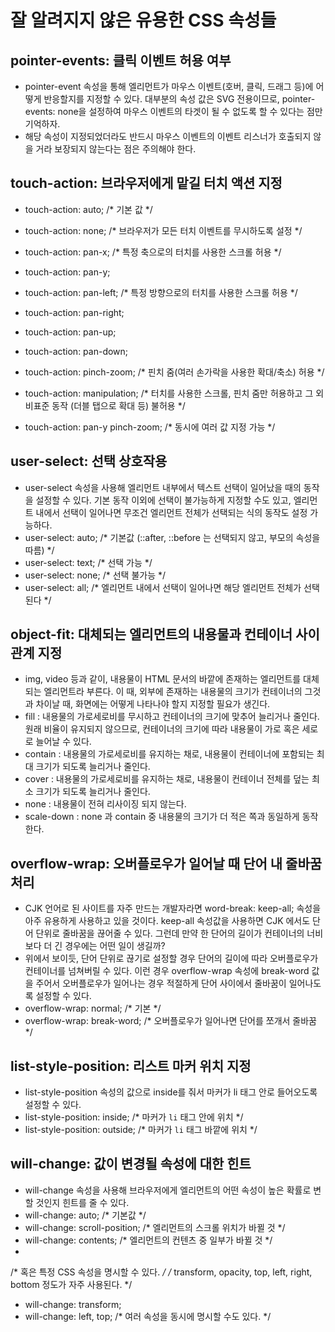 # 잘 알려지지 않은 유용한 CSS 속성들

## pointer-events: 클릭 이벤트 허용 여부

- pointer-event 속성을 통해 엘리먼트가 마우스 이벤트(호버, 클릭, 드래그 등)에 어떻게 반응할지를 지정할 수 있다. 대부분의 속성 값은 SVG 전용이므로, pointer-events: none을 설정하여 마우스 이벤트의 타겟이 될 수 없도록 할 수 있다는 점만 기억하자.
- 해당 속성이 지정되었더라도 반드시 마우스 이벤트의 이벤트 리스너가 호출되지 않을 거라 보장되지 않는다는 점은 주의해야 한다. 

## touch-action: 브라우저에게 맡길 터치 액션 지정

- touch-action: auto; /* 기본 값 */
- touch-action: none; /* 브라우저가 모든 터치 이벤트를 무시하도록 설정 */

- touch-action: pan-x; /* 특정 축으로의 터치를 사용한 스크롤 허용 */
- touch-action: pan-y;

- touch-action: pan-left; /* 특정 방향으로의 터치를 사용한 스크롤 허용 */
- touch-action: pan-right;
- touch-action: pan-up;
- touch-action: pan-down;

- touch-action: pinch-zoom; /* 핀치 줌(여러 손가락을 사용한 확대/축소) 허용 */

- touch-action: manipulation; /* 터치를 사용한 스크롤, 핀치 줌만 허용하고 그 외 비표준 동작 (더블 탭으로 확대 등) 불허용 */

- touch-action: pan-y pinch-zoom; /* 동시에 여러 값 지정 가능 */

## user-select: 선택 상호작용

- user-select 속성을 사용해 엘리먼트 내부에서 텍스트 선택이 일어났을 때의 동작을 설정할 수 있다. 기본 동작 이외에 선택이 불가능하게 지정할 수도 있고, 엘리먼트 내에서 선택이 일어나면 무조건 엘리먼트 전체가 선택되는 식의 동작도 설정 가능하다.
- user-select: auto; /* 기본값 (::after, ::before 는 선택되지 않고, 부모의 속성을 따름) */
- user-select: text; /* 선택 가능 */
- user-select: none; /* 선택 불가능 */
- user-select: all; /* 엘리먼트 내에서 선택이 일어나면 해당 엘리먼트 전체가 선택된다 */

## object-fit: 대체되는 엘리먼트의 내용물과 컨테이너 사이 관계 지정

- img, video 등과 같이, 내용물이 HTML 문서의 바깥에 존재하는 엘리먼트를 대체되는 엘리먼트라 부른다. 이 때, 외부에 존재하는 내용물의 크기가 컨테이너의 그것과 차이날 때, 화면에는 어떻게 나타나야 할지 지정할 필요가 생긴다.
- fill : 내용물의 가로세로비를 무시하고 컨테이너의 크기에 맞추어 늘리거나 줄인다. 원래 비율이 유지되지 않으므로, 컨테이너의 크기에 따라 내용물이 가로 혹은 세로로 늘어날 수 있다.
- contain : 내용물의 가로세로비를 유지하는 채로, 내용물이 컨테이너에 포함되는 최대 크기가 되도록 늘리거나 줄인다.
- cover : 내용물의 가로세로비를 유지하는 채로, 내용물이 컨테이너 전체를 덮는 최소 크기가 되도록 늘리거나 줄인다.
- none : 내용물이 전혀 리사이징 되지 않는다.
- scale-down : none 과 contain 중 내용물의 크기가 더 적은 쪽과 동일하게 동작한다.

## overflow-wrap: 오버플로우가 일어날 때 단어 내 줄바꿈 처리

- CJK 언어로 된 사이트를 자주 만드는 개발자라면 word-break: keep-all; 속성을 아주 유용하게 사용하고 있을 것이다. keep-all 속성값을 사용하면 CJK 에서도 단어 단위로 줄바꿈을 끊어줄 수 있다. 그런데 만약 한 단어의 길이가 컨테이너의 너비보다 더 긴 경우에는 어떤 일이 생길까?
- 위에서 보이듯, 단어 단위로 끊기로 설정할 경우 단어의 길이에 따라 오버플로우가 컨테이너를 넘쳐버릴 수 있다. 이런 경우 overflow-wrap 속성에 break-word 값을 주어서 오버플로우가 일어나는 경우 적절하게 단어 사이에서 줄바꿈이 일어나도록 설정할 수 있다.
- overflow-wrap: normal; /* 기본 */
- overflow-wrap: break-word; /* 오버플로우가 일어나면 단어를 쪼개서 줄바꿈 */

## list-style-position: 리스트 마커 위치 지정

- list-style-position 속성의 값으로 inside를 줘서 마커가 li 태그 안로 들어오도록 설정할 수 있다.
- list-style-position: inside; /* 마커가 `li` 태그 안에 위치 */
- list-style-position: outside; /* 마커가 `li` 태그 바깥에 위치 */

## will-change: 값이 변경될 속성에 대한 힌트

- will-change 속성을 사용해 브라우저에게 엘리먼트의 어떤 속성이 높은 확률로 변할 것인지 힌트를 줄 수 있다.
- will-change: auto; /* 기본값 */
- will-change: scroll-position; /* 엘리먼트의 스크롤 위치가 바뀔 것 */
- will-change: contents; /* 엘리먼트의 컨텐츠 중 일부가 바뀔 것 */
- 
/* 혹은 특정 CSS 속성을 명시할 수 있다. */
/* transform, opacity, top, left, right, bottom 정도가 자주 사용된다. */
- will-change: transform;
- will-change: left, top; /* 여러 속성을 동시에 명시할 수도 있다. */
